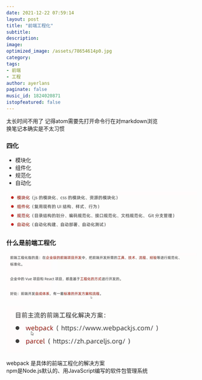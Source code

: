 ```yaml
---
date: 2021-12-22 07:59:14
layout: post
title: "前端工程化"
subtitle:
description:
image:
optimized_image: /assets/78654614p0.jpg
category:
tags:
- 前端
- 工程
author: ayerlans
paginate: false
music_id: 1824020871
istopfeatured: false
---
```

太长时间不用了 记得atom需要先打开命令行在对markdown浏览    
换笔记本确实是不太习惯  
### 四化  
- 模块化
- 组件化
- 规范化
- 自动化  

![](/assets/markdown-img-paste-20211222171506583.png)  


### 什么是前端工程化

![](assets/markdown-img-paste-20211222172103485.png)  

![](assets/markdown-img-paste-20211222172225423.png)


webpack 是具体的前端工程化的解决方案  
npm是Node.js默认的、用JavaScript编写的软件包管理系统  
